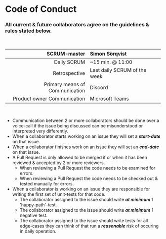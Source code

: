 # Code of Conduct

### All current & future collaborators agree on the guidelines & rules stated below.

<br />

| SCRUM-master                   | Simon Sörqvist               |
| -------------:                 |:-------------                |
| Daily SCRUM                    | ~15 min. @ 11:00             |
| Retrospective                  | Last daily SCRUM of the week |
| Primary means of Communication | Discord                      |
| Product owner Communication    | Microsoft Teams              |

<br />

- Communication between 2 or more collaborators should be done over a voice-call if the issue being discussed can be misunderstood or interpreted very differently.
- When a collaborator starts working on an issue they will set a __*start-date*__ on that issue.
- When a collaborator finishes work on an issue they will set an __*end-date*__ on that issue.
- A Pull Request is only allowed to be merged if or when it has been reviewed & accepted by 2 or more reviewers.
  - When reviewing a Pull Request the code needs to be examined for errors.
  - When reviewing a Pull Request the code needs to be checked out & tested manually for errors.
- When a collaborator is working on an issue they are responsible for writing the first set of unit-tests for that code.
  - The collaborator assigned to the issue should write __*at minimum*__ 1 'happy-path'-test.
  - The collaborator assigned to the issue should write __*at minimum*__ 1 negative test.
  - The collaborator assigned to the issue should write tests for all edge-cases they can think of that run a __*reasonable*__ risk of occuring in daily operation.

